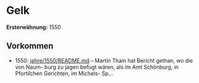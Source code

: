 # Gelk

**Ersterwähnung:** 1550

## Vorkommen
- 1550: [jahre/1550/README.md](../jahre/1550/README.md) – Martin Thain hat Bericht gethan, wo die von Naum-
burg zu jagen befugt wären, als im Amt Schönburg, in
Pfortiſchen Gerichten, im Michels- Sp...
